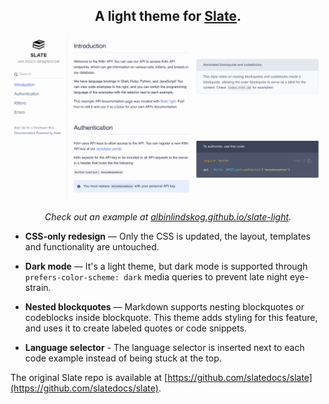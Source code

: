 <h2 align="center">A light theme for <a href="https://github.com/slatedocs/slate">Slate</a>.</h3>

<p align="center"><img src="https://raw.githubusercontent.com/AlbinLindskog/slate-light/main/screenshot.png" width=700 alt="Screenshot of Example Documentation created with Slate light"></p>

<p align="center"><em>Check out an example at <a href="https://albinlindskog.github.io/slate-light">albinlindskog.github.io/slate-light</a>.</em></p>


* **CSS-only redesign** — Only the CSS is updated, the layout, templates and functionality are untouched.

* **Dark mode** — It's a light theme, but dark mode is supported through `prefers-color-scheme: dark` media queries to prevent late night eye-strain.

* **Nested blockquotes** — Markdown supports nesting blockquotes or codeblocks inside blockquote. This theme adds styling for this feature, and uses it to create labeled quotes or code snippets.

* **Language selector** - The language selector is inserted next to each code example instead of being stuck at the top.

The original Slate repo is available at [https://github.com/slatedocs/slate](https://github.com/slatedocs/slate).
